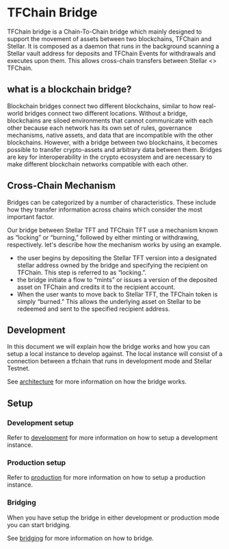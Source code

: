 # TFChain Bridge

TFChain bridge is a Chain-To-Chain bridge which mainly designed to support the movement of assets between two blockchains, TFChain and Stellar.
It is composed as a daemon that runs in the background scanning a Stellar vault address for deposits and TFChain Events for withdrawals and executes upon them. This allows cross-chain transfers between Stellar <> TFChain.

## what is a blockchain bridge?

Blockchain bridges connect two different blockchains, similar to how real-world bridges connect two different locations. Without a bridge, blockchains are siloed environments that cannot communicate with each other because each network has its own set of rules, governance mechanisms, native assets, and data that are incompatible with the other blockchains. However, with a bridge between two blockchains, it becomes possible to transfer crypto-assets and arbitrary data between them. Bridges are key for interoperability in the crypto ecosystem and are necessary to make different blockchain networks compatible with each other.

## Cross-Chain Mechanism

Bridges can be categorized by a number of characteristics. These include how they transfer information across chains which consider the most important factor.

Our bridge between Stellar TFT and TFChain TFT use a mechanism known as “locking” or “burning,” followed by either minting or withdrawing, respectively. let's describe how the mechanism works by using an example.
- the user begins by depositing the Stellar TFT version into a designated stellar address owned by the bridge and specifying the recipient on TFChain. This step is referred to as “locking.”.
- the bridge initiate a flow to “mints” or issues a version of the deposited asset on TFChain and credits it to the recipient account.
- When the user wants to move back to Stellar TFT, the TFChain token is simply “burned.” This allows the underlying asset on Stellar to be redeemed and sent to the specified recipient address.

## Development

In this document we will explain how the bridge works and how you can setup a local instance to develop against.
The local instance will consist of a connection between a tfchain that runs in development mode and Stellar Testnet.

See [architecture](./architecture.md) for more information on how the bridge works.

## Setup

### Development setup

Refer to [development](./development.md) for more information on how to setup a development instance.

### Production setup

Refer to [production](./production.md) for more information on how to setup a production instance.

### Bridging

When you have setup the bridge in either development or production mode you can start bridging.

See [bridging](./bridging.md) for more information on how to bridge.